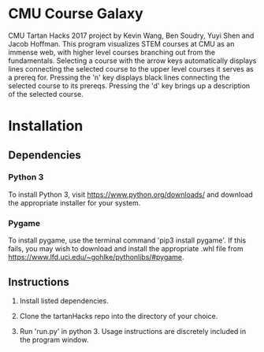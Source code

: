 # CMU Course Galaxy

CMU Tartan Hacks 2017 project by Kevin Wang, Ben Soudry, Yuyi Shen and Jacob
Hoffman. This program visualizes STEM courses at CMU as an immense web, with
higher level courses branching out from the fundamentals. Selecting a course
with the arrow keys automatically displays lines connecting the selected course
to the upper level courses it serves as a prereq for. Pressing the 'n' key
displays black lines connecting the selected course to its prereqs. Pressing the
'd' key brings up a description of the selected course.

# Installation

## Dependencies

### Python 3
To install Python 3, visit https://www.python.org/downloads/ and download the appropriate installer for your system.

### Pygame
To install pygame, use the terminal command 'pip3 install pygame'. If this
fails, you may wish to download and install the appropriate .whl file from
https://www.lfd.uci.edu/~gohlke/pythonlibs/#pygame.

## Instructions
1. Install listed dependencies.

2. Clone the tartanHacks repo into the directory of your choice.

3. Run 'run.py' in python 3. Usage instructions are discretely included in the
   program window.
